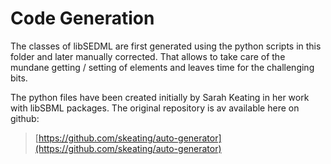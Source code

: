 # Code Generation
The classes of libSEDML are first generated using the python scripts in this folder and later manually corrected. That allows to take care of the mundane getting / setting of elements and leaves time for the challenging bits. 

The python files have been created initially by Sarah Keating in her work with libSBML packages. The original repository is av available here on github: 

> [https://github.com/skeating/auto-generator](https://github.com/skeating/auto-generator)
